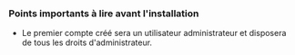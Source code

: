 ### Points importants à lire avant l'installation

- Le premier compte créé sera un utilisateur administrateur et disposera de tous les droits d'administrateur.
